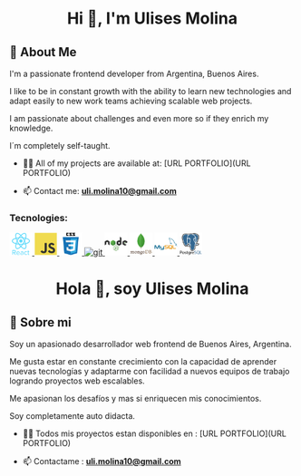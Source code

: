 <h1 align="center">Hi 👋, I'm Ulises Molina</h1>

## 🚀 About Me

I'm a passionate frontend developer from Argentina, Buenos Aires.

I like to be in constant growth with the ability to learn new technologies and adapt easily to new work teams achieving scalable web projects.

I am passionate about challenges and even more so if they enrich my knowledge.

I´m completely self-taught.





- 👨‍💻 All of my projects are available at:  [URL PORTFOLIO](URL PORTFOLIO)

- 📫 Contact me: **uli.molina10@gmail.com**




<h3 align="left">Tecnologies:</h3>
<p align="left">
<a href="https://reactjs.org/" target="_blank" rel="noreferrer"> <img src="https://raw.githubusercontent.com/devicons/devicon/master/icons/react/react-original-wordmark.svg" alt="react" width="40" height="40"/> </a>
<a href="https://developer.mozilla.org/en-US/docs/Web/JavaScript" target="_blank" rel="noreferrer"> <img src="https://raw.githubusercontent.com/devicons/devicon/master/icons/javascript/javascript-original.svg" alt="javascript" width="40" height="40"/> </a>
<a href="https://www.w3schools.com/css/" target="_blank" rel="noreferrer"> <img src="https://raw.githubusercontent.com/devicons/devicon/master/icons/css3/css3-original-wordmark.svg" alt="css3" width="40" height="40"/> </a>
<a href="https://git-scm.com/" target="_blank" rel="noreferrer"> <img src="https://www.vectorlogo.zone/logos/git-scm/git-scm-icon.svg" alt="git" width="40" height="40"/> </a>
<a href="https://nodejs.org" target="_blank" rel="noreferrer"> <img src="https://raw.githubusercontent.com/devicons/devicon/master/icons/nodejs/nodejs-original-wordmark.svg" alt="nodejs" width="40" height="40"/> </a>
<a href="https://www.mongodb.com/" target="_blank" rel="noreferrer"> <img src="https://raw.githubusercontent.com/devicons/devicon/master/icons/mongodb/mongodb-original-wordmark.svg" alt="mongodb" width="40" height="40"/> </a>
<a href="https://www.mysql.com/" target="_blank" rel="noreferrer"> <img src="https://raw.githubusercontent.com/devicons/devicon/master/icons/mysql/mysql-original-wordmark.svg" alt="mysql" width="40" height="40"/> </a>
<a href="https://www.postgresql.org" target="_blank" rel="noreferrer"> <img src="https://raw.githubusercontent.com/devicons/devicon/master/icons/postgresql/postgresql-original-wordmark.svg" alt="postgresql" width="40" height="40"/> </a>
</p>



<h1 align="center">Hola 👋, soy Ulises Molina</h1>

## 🚀 Sobre mi

Soy un apasionado desarrollador web frontend de Buenos Aires, Argentina.

Me gusta estar en constante crecimiento con la capacidad de aprender nuevas tecnologías y adaptarme con facilidad a nuevos equipos de trabajo logrando proyectos web escalables.

Me apasionan los desafíos y mas si enriquecen mis conocimientos.

Soy completamente auto didacta.





- 👨‍💻 Todos mis proyectos estan disponibles en :  [URL PORTFOLIO](URL PORTFOLIO)

- 📫 Contactame : **uli.molina10@gmail.com**

